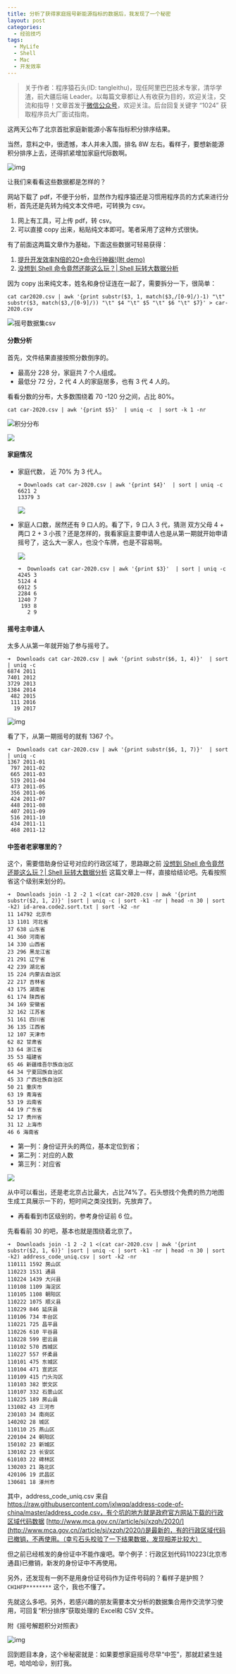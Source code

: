 ```yaml
---
title: 分析了获得家庭摇号新能源指标的数据后，我发现了一个秘密
layout: post
categories:
  - 经验技巧
tags:
  - MyLife
  - Shell
  - Mac 
  - 开发效率
---
```



>关于作者：程序猿石头(ID: tangleithu)，现任阿里巴巴技术专家，清华学渣，前大疆后端 Leader。以每篇文章都让人有收获为目的，欢迎关注，交流和指导！文章首发于[微信公众号](https://mp.weixin.qq.com/s?src=11&timestamp=1604109316&ver=2677&signature=lA-7iYDNTu3m0Is66BL5L5*sINruP5woH9d7PrRTIv1G3z*dIgRtcYpkC2lOr*ppxgN2pamNcSNZziv7S6JZMGc*5fYDtQIyFUWxJa1v7AJFjbiiYqyeUaRjmxFZz3Fk&new=1)，欢迎关注。后台回复关键字 “1024” 获取程序员大厂面试指南。



这两天公布了北京首批家庭新能源小客车指标积分排序结果。

当然，意料之中，很遗憾，本人并未入围，排名 8W 左右。看样子，要想新能源积分排序上去，还得抓紧增加家庭代际数啊。 

![img](/resources/data-analysis-of-first-new-energy-car-tickets/1.jpg)


让我们来看看这些数据都是怎样的？

网站下载了 pdf，不便于分析，显然作为程序猿还是习惯用程序员的方式来进行分析，首先还是先转为纯文本文件吧，可转换为 csv。

1. 网上有工具，可上传 pdf，转 csv。
2. 可以直接 copy 出来，粘贴纯文本即可。笔者采用了这种方式很快。

有了前面这两篇文章作为基础，下面这些数据可轻易获得：

1. [提升开发效率N倍的20+命令行神器!(附 demo)](http://mp.weixin.qq.com/s?__biz=MzI3OTUzMzcwNw==&mid=2247489026&idx=1&sn=cf1650652a44d65730c5ee04258ad9e1&chksm=eb4717e6dc309ef037674943645abe8356aa726416ea46f3349ba227520bd40c95f8a49aa3e5&scene=21#wechat_redirect)
2. [没想到 Shell 命令竟然还能这么玩？| Shell 玩转大数据分析](http://mp.weixin.qq.com/s?__biz=MzI3OTUzMzcwNw==&mid=2247488114&idx=1&sn=b6191483135ecd7f7c0b735bc2dbe7a7&chksm=eb471396dc309a80ba8df35f9e04ab585a80cb3f9e485fdf4c9afd380200c2d109b28335a00b&scene=21#wechat_redirect)

因为 copy 出来纯文本，姓名和身份证连在一起了，需要拆分一下，很简单：

``` 
cat car2020.csv | awk '{print substr($3, 1, match($3,/[0-9]/)-1) "\t"  substr($3, match($3,/[0-9]/)) "\t" $4 "\t" $5 "\t" $6 "\t" $7}' > car-2020.csv 
```

![摇号数据集csv](/resources/data-analysis-of-first-new-energy-car-tickets/2.png)

#### 分数分析 

首先，文件结果直接按照分数倒序的。

- 最高分 228 分，家庭共 7 个人组成。
- 最低分 72 分，2 代 4 人的家庭居多，也有 3 代 4 人的。

看看分数的分布，大多数围绕着 70 -120 分之间，占比 80%。

```shell
cat car-2020.csv | awk '{print $5}'  | uniq -c  | sort -k 1 -nr
```

![积分分布](/resources/data-analysis-of-first-new-energy-car-tickets/积分分布.png)

![](/resources/data-analysis-of-first-new-energy-car-tickets/积分分布1.png)

#### 家庭情况

- 家庭代数， 近 70% 为 3 代人。

  ```shell
  ➜ Downloads cat car-2020.csv | awk '{print $4}'  | sort | uniq -c
  6621 2
  13379 3
  ```

  ![](/resources/data-analysis-of-first-new-energy-car-tickets/3.png)

- 家庭人口数，居然还有 9 口人的。看了下，9 口人 3 代，猜测 双方父母 4 + 两口 2 + 3 小孩？还是怎样的，我看家庭主要申请人也是从第一期就开始申请摇号了，这么大一家人，也没个车牌，也是不容易啊。 

  ![](/resources/data-analysis-of-first-new-energy-car-tickets/4.png)
  
  ```shell
  ➜  Downloads cat car-2020.csv | awk '{print $3}'  | sort | uniq -c
  4245 3
  5124 4
  6912 5
  2284 6
  1240 7
   193 8
     2 9
  ```

#### 摇号主申请人

太多人从第一年就开始了参与摇号了。 

```shell
➜  Downloads cat car-2020.csv | awk '{print substr($6, 1, 4)}'  | sort | uniq -c
6874 2011
7401 2012
3729 2013
1384 2014
 482 2015
 111 2016
  19 2017
```

![img](/resources/data-analysis-of-first-new-energy-car-tickets/5.png)

看了下，从第一期摇号的就有 1367 个。 

```shell
➜  Downloads cat car-2020.csv | awk '{print substr($6, 1, 7)}'  | sort | uniq -c 
1367 2011-01
 797 2011-02
 665 2011-03
 519 2011-04
 473 2011-05
 356 2011-06
 424 2011-07
 448 2011-08
 407 2011-09
 516 2011-10
 434 2011-11
 468 2011-12
```

#### 中签者老家哪里的？

这个，需要借助身份证号对应的行政区域了，思路跟之前 [没想到 Shell 命令竟然还能这么玩？| Shell 玩转大数据分析](http://mp.weixin.qq.com/s?__biz=MzI3OTUzMzcwNw==&mid=2247488114&idx=1&sn=b6191483135ecd7f7c0b735bc2dbe7a7&chksm=eb471396dc309a80ba8df35f9e04ab585a80cb3f9e485fdf4c9afd380200c2d109b28335a00b&scene=21#wechat_redirect) 这篇文章上一样，直接给结论吧。先看按照省这个级别来划分的。

```shell
➜  Downloads join -1 2 -2 1 <(cat car-2020.csv | awk '{print substr($2, 1, 2)}' |sort | uniq -c | sort -k1 -nr | head -n 30 | sort -k2) id-area.code2.sort.txt | sort -k2 -nr
11 14792 北京市
13 1101 河北省
37 638 山东省
41 360 河南省
14 330 山西省
23 296 黑龙江省
21 291 辽宁省
42 239 湖北省
15 224 内蒙古自治区
22 217 吉林省
43 175 湖南省
61 174 陕西省
34 169 安徽省
32 162 江苏省
51 161 四川省
36 135 江西省
12 107 天津市
62 82 甘肃省
33 64 浙江省
35 53 福建省
65 46 新疆维吾尔族自治区
64 34 宁夏回族自治区
45 33 广西壮族自治区
50 21 重庆市
63 19 青海省
53 19 云南省
44 19 广东省
52 17 贵州省
31 12 上海市
46 6 海南省
```

- 第一列：身份证开头的两位，基本定位到省；
- 第二列：对应的人数
- 第三列：对应省

![](/resources/data-analysis-of-first-new-energy-car-tickets/6.png)

从中可以看出，还是老北京占比最大，占比74%了。石头想找个免费的热力地图生成工具展示一下的，短时间之类没找到，先放弃了。

- 再看看到市区级别的，参考身份证前 6 位。

先看看前 30 的吧，基本也就是围绕着北京了。

```shell
➜  Downloads join -1 2 -2 1 <(cat car-2020.csv | awk '{print substr($2, 1, 6)}' |sort | uniq -c | sort -k1 -nr | head -n 30 | sort -k2) address_code_uniq.csv | sort -k2 -nr
110111 1592 房山区
110223 1531 通县
110224 1439 大兴县
110108 1109 海淀区
110105 1108 朝阳区
110222 1075 顺义县
110229 846 延庆县
110106 734 丰台区
110221 725 昌平县
110226 610 平谷县
110228 599 密云县
110102 570 西城区
110227 557 怀柔县
110101 475 东城区
110104 471 宣武区
110109 415 门头沟区
110103 382 崇文区
110107 332 石景山区
110225 189 房山县
131082 43 三河市
230103 34 南岗区
140202 28 城区
110110 25 燕山区
220104 24 朝阳区
150102 23 新城区
130102 23 长安区
610103 22 碑林区
130203 21 路北区
420106 19 武昌区
130681 18 涿州市
```

其中，address_code_uniq.csv 来自 https://raw.githubusercontent.com/jxlwqq/address-code-of-china/master/address_code.csv，有个坑的地方就是政府官方网站下载的行政区域代码数据 [http://www.mca.gov.cn//article/sj/xzqh/2020/](http://www.mca.gov.cn//article/sj/xzqh/2020/)是最新的，有的行政区域代码已撤销，不再使用。（幸亏石头校验了一下结果数据，发现相差比较大）

但之前已经核发的身份证中不能作废吧。举个例子：行政区划代码110223(北京市 通县)已撤销，新发的身份证中不再使用。

另外，还发现有一例不是用身份证号码作为证件号码的？看样子是护照？`CH1HFP********`  这个，我也不懂了。 

先就这么多吧。另外，若感兴趣的朋友需要本文分析的数据集合用作交流学习使用，可回复“积分排序”获取处理的 Excel和 CSV 文件。

附《摇号解题积分对照表》

![img](/resources/data-analysis-of-first-new-energy-car-tickets/7.png)

回到题目本身，这个㊙️秘密就是：如果要想家庭摇号尽早“中签”，那就赶紧生娃吧，哈哈哈😝，别打我。